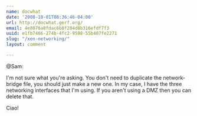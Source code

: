 ```yaml
---
name: docwhat
date: '2008-10-01T08:36:46-04:00'
url: http://docwhat.gerf.org/
email: 4e8076a0fdac6b8f284d8b316efdf7f3
uuid: e1fb7466-274b-4fc2-9598-55b407fe2271
slug: "/xen-networking/"
layout: comment

---
```


@Sam:

I'm not sure what you're asking.  You don't need to duplicate the network-bridge file, you should just make a new one.  In my case, I have the three networking interfaces that I'm using.  If you aren't using a DMZ then you can delete that.

Ciao!
